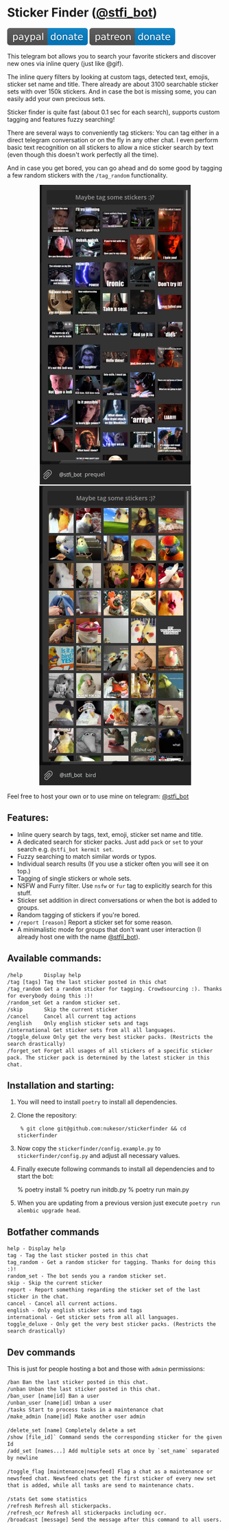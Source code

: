 # Sticker Finder ([@stfi_bot](https://t.me/stfi_bot))

[![Paypal](https://github.com/Nukesor/images/blob/master/paypal-donate-blue.svg)](https://www.paypal.me/arnebeer/)
[![Patreon](https://github.com/Nukesor/images/blob/master/patreon-donate-blue.svg)](https://www.patreon.com/nukesor)

This telegram bot allows you to search your favorite stickers and discover new ones via inline query (just like @gif).

The inline query filters by looking at custom tags, detected text, emojis, sticker set name and title.
There already are about 3100 searchable sticker sets with over 150k stickers. And in case the bot is missing some, you can easily add your own precious sets.

Sticker finder is quite fast (about 0.1 sec for each search), supports custom tagging and features fuzzy searching!

There are several ways to conveniently tag stickers: You can tag either in a direct telegram conversation or on the fly in any other chat.
I even perform basic text recognition on all stickers to allow a nice sticker search by text (even though this doesn't work perfectly all the time).

And in case you get bored, you can go ahead and do some good by tagging a few random stickers with the `/tag_random` functionality.

<p align="center">
    <img src="https://raw.githubusercontent.com/Nukesor/images/master/sticker_finder1.png">
    <img src="https://raw.githubusercontent.com/Nukesor/images/master/sticker_finder2.png">
</p>

Feel free to host your own or to use mine on telegram: [@stfi_bot](https://t.me/stfi_bot)

## Features:

- Inline query search by tags, text, emoji, sticker set name and title.
- A dedicated search for sticker packs. Just add `pack` or `set` to your search e.g. `@stfi_bot kermit set`.
- Fuzzy searching to match similar words or typos.
- Individual search results (If you use a sticker often you will see it on top.)
- Tagging of single stickers or whole sets.
- NSFW and Furry filter. Use `nsfw` or `fur` tag to explicitly search for this stuff.
- Sticker set addition in direct conversations or when the bot is added to groups.
- Random tagging of stickers if you're bored.
- `/report [reason]` Report a sticker set for some reason.
- A minimalistic mode for groups that don't want user interaction (I already host one with the name [@stfil_bot](https://t.me/stfil_bot)).


## Available commands:

    /help       Display help
    /tag [tags] Tag the last sticker posted in this chat
    /tag_random Get a random sticker for tagging. Crowdsourcing :). Thanks for everybody doing this :)!
    /random_set Get a random sticker set.
    /skip       Skip the current sticker
    /cancel     Cancel all current tag actions
    /english    Only english sticker sets and tags
    /international Get sticker sets from all all languages.
    /toggle_deluxe Only get the very best sticker packs. (Restricts the search drastically)
    /forget_set Forget all usages of all stickers of a specific sticker pack. The sticker pack is determined by the latest sticker in this chat.


## Installation and starting:

1. You will need to install `poetry` to install all dependencies.
2. Clone the repository: 

        % git clone git@github.com:nukesor/stickerfinder && cd stickerfinder

3. Now copy the `stickerfinder/config.example.py` to `stickerfinder/config.py` and adjust all necessary values.
4. Finally execute following commands to install all dependencies and to start the bot:

    % poetry install
    % poetry run initdb.py
    % poetry run main.py

5. When you are updating from a previous version just execute `poetry run alembic upgrade head`.


## Botfather commands

    help - Display help
    tag - Tag the last sticker posted in this chat
    tag_random - Get a random sticker for tagging. Thanks for doing this :)!
    random_set - The bot sends you a random sticker set.
    skip - Skip the current sticker
    report - Report something regarding the sticker set of the last sticker in the chat.
    cancel - Cancel all current actions.
    english - Only english sticker sets and tags
    international - Get sticker sets from all all languages.
    toggle_deluxe - Only get the very best sticker packs. (Restricts the search drastically)


## Dev commands
This is just for people hosting a bot and those with `admin` permissions:

    /ban Ban the last sticker posted in this chat.
    /unban Unban the last sticker posted in this chat.
    /ban_user [name|id] Ban a user
    /unban_user [name|id] Unban a user
    /tasks Start to process tasks in a maintenance chat
    /make_admin [name|id] Make another user admin

    /delete_set [name] Completely delete a set
    /show [file_id]` Command sends the corresponding sticker for the given Id
    /add_set [names...] Add multiple sets at once by `set_name` separated by newline

    /toggle_flag [maintenance|newsfeed] Flag a chat as a maintenance or newsfeed chat. Newsfeed chats get the first sticker of every new set that is added, while all tasks are send to maintenance chats.

    /stats Get some statistics
    /refresh Refresh all stickerpacks.
    /refresh_ocr Refresh all stickerpacks including ocr.
    /broadcast [message] Send the message after this command to all users.
